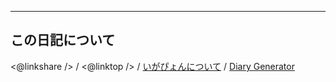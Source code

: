 ----------------------------------------------------------------------------------------------------

## この日記について

<@linkshare /> / <@linktop /> / [いがぴょんについて](${settings.baseurl}/memo/memoigapyon.html) / [Diary Generator](https://github.com/igapyon/igapyonv3)

